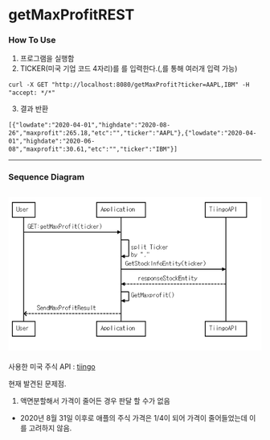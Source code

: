 # getMaxProfitREST

### How To Use

1. 프로그램을 실행함
2. TICKER(미국 기업 코드 4자리)를 를 입력한다.(,를 통해 여러개 입력 가능)

``` 
curl -X GET "http://localhost:8080/getMaxProfit?ticker=AAPL,IBM" -H "accept: */*"
```

3. 결과 반환

```
[{"lowdate":"2020-04-01","highdate":"2020-08-26","maxprofit":265.18,"etc":"","ticker":"AAPL"},{"lowdate":"2020-04-01","highdate":"2020-06-08","maxprofit":30.61,"etc":"","ticker":"IBM"}]
```
---
### Sequence Diagram

![img](./diagram.png)
---

사용한 미국 주식 API : [tiingo](https://api.tiingo.com) 

현재 발견된 문제점.

1. 액면분할해서 가격이 줄어든 경우 판달 할 수가 없음 

- 2020년 8월 31일 이후로 애플의 주식 가격은 1/4이 되어 가격이 줄어들었는데 이를 고려하지 않음.


